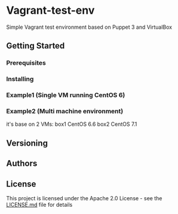 # Vagrant-test-env
Simple Vagrant test environment based on Puppet 3 and VirtualBox

## Getting Started

### Prerequisites

### Installing

### Example1 (Single VM running CentOS 6)


### Example2 (Multi machine environment)
it's base on 2 VMs:
box1 CentOS 6.6
box2 CentOS 7.1

## Versioning

## Authors

## License

This project is licensed under the Apache 2.0 License - see the [LICENSE.md](LICENSE.md) file for details
